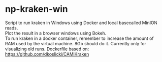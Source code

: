 # np-kraken-win
Script to run kraken in Windows using Docker and local basecalled MinION reads.  
Plot the result in a browser windows using Bokeh.  
To run kraken in a docker container, remember to increase the amount of RAM used by the virtual machine. 8Gb should do it.
Currently only for visualizing old runs.
Dockerfile based on: https://github.com/dkoslicki/CAMIKraken

